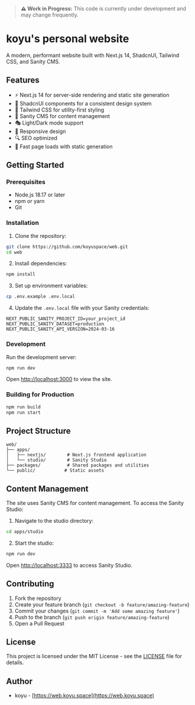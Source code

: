 > **⚠️ Work in Progress:** This code is currently under development and may change frequently.

# koyu's personal website

A modern, performant website built with Next.js 14, ShadcnUI, Tailwind CSS, and Sanity CMS.

## Features

- ⚡ Next.js 14 for server-side rendering and static site generation
- 🎨 ShadcnUI components for a consistent design system
- 🌊 Tailwind CSS for utility-first styling
- 📝 Sanity CMS for content management
- 🎭 Light/Dark mode support
- 📱 Responsive design
- 🔍 SEO optimized
- 🚀 Fast page loads with static generation

## Getting Started

### Prerequisites

- Node.js 18.17 or later
- npm or yarn
- Git

### Installation

1. Clone the repository:
```bash
git clone https://github.com/koyuspace/web.git
cd web
```

2. Install dependencies:
```bash
npm install
```

3. Set up environment variables:
```bash
cp .env.example .env.local
```

4. Update the `.env.local` file with your Sanity credentials:
```env
NEXT_PUBLIC_SANITY_PROJECT_ID=your_project_id
NEXT_PUBLIC_SANITY_DATASET=production
NEXT_PUBLIC_SANITY_API_VERSION=2024-03-16
```

### Development

Run the development server:
```bash
npm run dev
```

Open [http://localhost:3000](http://localhost:3000) to view the site.

### Building for Production

```bash
npm run build
npm run start
```

## Project Structure

```
web/
├── apps/
│   ├── nextjs/        # Next.js frontend application
│   └── studio/        # Sanity Studio
├── packages/          # Shared packages and utilities
└── public/           # Static assets
```

## Content Management

The site uses Sanity CMS for content management. To access the Sanity Studio:

1. Navigate to the studio directory:
```bash
cd apps/studio
```

2. Start the studio:
```bash
npm run dev
```

Open [http://localhost:3333](http://localhost:3333) to access Sanity Studio.

## Contributing

1. Fork the repository
2. Create your feature branch (`git checkout -b feature/amazing-feature`)
3. Commit your changes (`git commit -m 'Add some amazing feature'`)
4. Push to the branch (`git push origin feature/amazing-feature`)
5. Open a Pull Request

## License

This project is licensed under the MIT License - see the [LICENSE](LICENSE) file for details.

## Author

- koyu - [https://web.koyu.space](https://web.koyu.space)